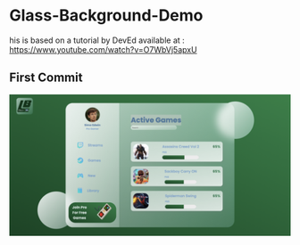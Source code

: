 # Glass-Background-Demo
his is based on a tutorial by DevEd available at : https://www.youtube.com/watch?v=O7WbVj5apxU

## First Commit
![Alt text](https://github.com/liambrewster/Glass-Background-Demo/blob/main/images/First%20Commit.png)


